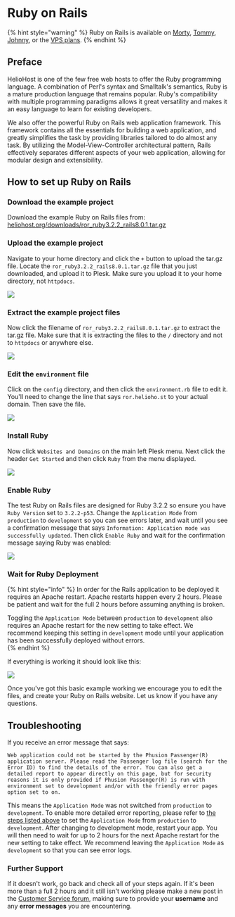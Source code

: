 # Ruby on Rails

{% hint style="warning" %}
Ruby on Rails is available on [Morty](../servers/virtual/morty.md), [Tommy](../servers/virtual/tommy.md), [Johnny](../servers/virtual/johnny.md), or the [VPS plans](https://heliohost.org/vps/).
{% endhint %}

## Preface

HelioHost is one of the few free web hosts to offer the Ruby programming language. A combination of Perl's syntax and Smalltalk's semantics, Ruby is a mature production language that remains popular. Ruby's compatibility with multiple programming paradigms allows it great versatility and makes it an easy language to learn for existing developers.

We also offer the powerful Ruby on Rails web application framework. This framework contains all the essentials for building a web application, and greatly simplifies the task by providing libraries tailored to do almost any task. By utilizing the Model-View-Controller architectural pattern, Rails effectively separates different aspects of your web application, allowing for modular design and extensibility.

## How to set up Ruby on Rails

### Download the example project

Download the example Ruby on Rails files from: [heliohost.org/downloads/ror_ruby3.2.2_rails8.0.1.tar.gz](https://heliohost.org/downloads/ror_ruby3.2.2_rails8.0.1.tar.gz)

### Upload the example project

Navigate to your home directory and click the `+` button to upload the tar.gz file. Locate the `ror_ruby3.2.2_rails8.0.1.tar.gz` file that you just downloaded, and upload it to Plesk. Make sure you upload it to your home directory, not `httpdocs`.

![](../.gitbook/assets/ror_upload.png)

### Extract the example project files

Now click the filename of `ror_ruby3.2.2_rails8.0.1.tar.gz` to extract the tar.gz file. Make sure that it is extracting the files to the `/` directory and not to `httpdocs` or anywhere else.

![](../.gitbook/assets/ror_extract.png)

### Edit the `environment` file

Click on the `config` directory, and then click the `environment.rb` file to edit it. You'll need to change the line that says `ror.helioho.st` to your actual domain. Then save the file.

![](../.gitbook/assets/ror_domain.png)

### Install Ruby

Now click `Websites and Domains` on the main left Plesk menu. Next click the header `Get Started` and then click `Ruby` from the menu displayed. 

![](../.gitbook/assets/ror_ruby.png)

### Enable Ruby

The test Ruby on Rails files are designed for Ruby 3.2.2 so ensure you have `Ruby Version` set to `3.2.2-p53`. Change the `Application Mode` from `production` to `development` so you can see errors later, and wait until you see a confirmation message that says `Information: Application mode was successfully updated`. Then click `Enable Ruby` and wait for the confirmation message saying Ruby was enabled:

![](../.gitbook/assets/ror_enable.png)

### Wait for Ruby Deployment

{% hint style="info" %}
In order for the Rails application to be deployed it requires an Apache restart. Apache restarts happen every 2 hours. Please be patient and wait for the full 2 hours before assuming anything is broken.

Toggling the `Application Mode` between `production` to `development` also requires an Apache restart for the new setting to take effect. We recommend keeping this setting in `development` mode until your application has been successfully deployed without errors.  
{% endhint %}

If everything is working it should look like this: 

![](../.gitbook/assets/ror_works.png)

Once you've got this basic example working we encourage you to edit the files, and create your Ruby on Rails website. Let us know if you have any questions.

## Troubleshooting

If you receive an error message that says:

`Web application could not be started by the Phusion Passenger(R) application server. Please read the Passenger log file (search for the Error ID) to find the details of the error. You can also get a detailed report to appear directly on this page, but for security reasons it is only provided if Phusion Passenger(R) is run with environment set to development and/or with the friendly error pages option set to on.` 

This means the `Application Mode` was not switched from `production` to `development`. To enable more detailed error reporting, please refer to [the steps listed above](#enable-ruby) to set the `Application Mode` from `production` to `development`.  After changing to development mode, restart your app.  You will then need to wait for up to 2 hours for the next Apache restart for the new setting to take effect. We recommend leaving the `Application Mode` as `development` so that you can see error logs.  

### Further Support 

If it doesn't work, go back and check all of your steps again. If it's been more than a full 2 hours and it still isn't working please make a new post in the [Customer Service forum](https://helionet.org/index/forum/45-customer-service/?do=add), making sure to provide your **username** and any **error messages** you are encountering.
